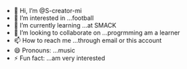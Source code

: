 - 👋 Hi, I’m @S-creator-mi
- 👀 I’m interested in ...football
- 🌱 I’m currently learning ...at SMACK
- 💞️ I’m looking to collaborate on ...progrmming am a learner
- 📫 How to reach me ...through email or this account
- 😄 Pronouns: ...music
- ⚡ Fun fact: ...am very interested

<!---
S-creator-mi/S-creator-mi is a ✨ special ✨ repository because its `README.md` (this file) appears on your GitHub profile.
You can click the Preview link to take a look at your changes.
--->
